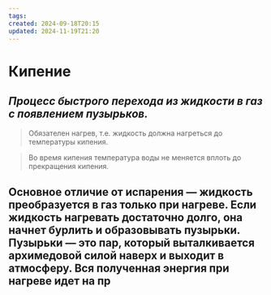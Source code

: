 ```yaml
---
tags: 
created: 2024-09-18T20:15
updated: 2024-11-19T21:20
---
```

# Кипение

## ***Процесс быстрого перехода из жидкости в газ с появлением пузырьков.***

>Обязателен нагрев, т.е. жидкость должна нагреться до температуры кипения.

> Во время кипения температура воды не меняется вплоть до прекращения кипения.

Основное отличие от испарения — жидкость преобразуется в газ только при нагреве. Если жидкость нагревать достаточно долго, она начнет бурлить и образовывать пузырьки. Пузырьки — это пар, который выталкивается архимедовой силой наверх и выходит в атмосферу. 
Вся полученная энергия при нагреве идет на пр
- 

